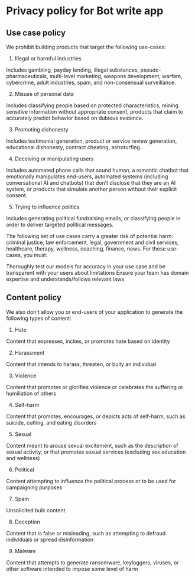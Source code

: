 # Privacy policy for Bot write app

## Use case policy
We prohibit building products that target the following use-cases:

1. Illegal or harmful industries

Includes gambling, payday lending, illegal substances, pseudo-pharmaceuticals, multi-level marketing, weapons development, warfare, cybercrime, adult industries, spam, and non-consensual surveillance.

2. Misuse of personal data

Includes classifying people based on protected characteristics, mining sensitive information without appropriate consent, products that claim to accurately predict behavior based on dubious evidence.

3. Promoting dishonesty

Includes testimonial generation, product or service review generation, educational dishonesty, contract cheating, astroturfing.

4. Deceiving or manipulating users

Includes automated phone calls that sound human, a romantic chatbot that emotionally manipulates end-users, automated systems (including conversational AI and chatbots) that don’t disclose that they are an AI system, or products that simulate another person without their explicit consent.

5. Trying to influence politics

Includes generating political fundraising emails, or classifying people in order to deliver targeted political messages.

The following set of use cases carry a greater risk of potential harm: criminal justice, law enforcement, legal, government and civil services, healthcare, therapy, wellness, coaching, finance, news. For these use-cases, you must:

Thoroughly test our models for accuracy in your use case and be transparent with your users about limitations
Ensure your team has domain expertise and understands/follows relevant laws

## Content policy
We also don't allow you or end-users of your application to generate the following types of content:

1. Hate

Content that expresses, incites, or promotes hate based on identity

2. Harassment

Content that intends to harass, threaten, or bully an individual

3. Violence

Content that promotes or glorifies violence or celebrates the suffering or humiliation of others

4. Self-harm

Content that promotes, encourages, or depicts acts of self-harm, such as suicide, cutting, and eating disorders

5. Sexual

Content meant to arouse sexual excitement, such as the description of sexual activity, or that promotes sexual services (excluding sex education and wellness)

6. Political

Content attempting to influence the political process or to be used for campaigning purposes

7. Spam

Unsolicited bulk content

8. Deception

Content that is false or misleading, such as attempting to defraud individuals or spread disinformation

9. Malware

Content that attempts to generate ransomware, keyloggers, viruses, or other software intended to impose some level of harm
